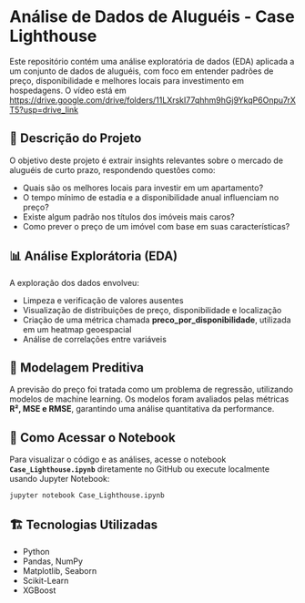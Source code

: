 # Análise de Dados de Aluguéis - Case Lighthouse

Este repositório contém uma análise exploratória de dados (EDA) aplicada a um conjunto de dados de aluguéis, com foco em entender padrões de preço, disponibilidade e melhores locais para investimento em hospedagens.
O vídeo está em https://drive.google.com/drive/folders/11LXrskI77qhhm9hGj9YkqP6Onpu7rXT5?usp=drive_link

## 📌 Descrição do Projeto

O objetivo deste projeto é extrair insights relevantes sobre o mercado de aluguéis de curto prazo, respondendo questões como:

- Quais são os melhores locais para investir em um apartamento?
- O tempo mínimo de estadia e a disponibilidade anual influenciam no preço?
- Existe algum padrão nos títulos dos imóveis mais caros?
- Como prever o preço de um imóvel com base em suas características?

## 📊 Análise Explorátoria (EDA)

A exploração dos dados envolveu:

- Limpeza e verificação de valores ausentes
- Visualização de distribuições de preço, disponibilidade e localização
- Criação de uma métrica chamada **preco\_por\_disponibilidade**, utilizada em um heatmap geoespacial
- Análise de correlações entre variáveis

## 🤖 Modelagem Preditiva

A previsão do preço foi tratada como um problema de regressão, utilizando modelos de machine learning. Os modelos foram avaliados pelas métricas **R², MSE e RMSE**, garantindo uma análise quantitativa da performance.

## 🚀 Como Acessar o Notebook

Para visualizar o código e as análises, acesse o notebook **`Case_Lighthouse.ipynb`** diretamente no GitHub ou execute localmente usando Jupyter Notebook:

```bash
jupyter notebook Case_Lighthouse.ipynb
```

## 🏗️ Tecnologias Utilizadas

- Python
- Pandas, NumPy
- Matplotlib, Seaborn
- Scikit-Learn
- XGBoost
